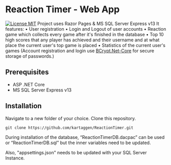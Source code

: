 # Reaction Timer - Web App

[![License MIT](https://img.shields.io/badge/license-MIT-blue.svg)](LICENSE)
Project uses Razor Pages & MS SQL Server Express v13
It features:
•	User registration
•	Login and Logout of user accounts
•	Reaction game which collects every game after it's finished in the database
•	Top 10 high scores that any player has achieved and their username and at what place the current user's top game is placed
•	Statistics of the current user's games
(Account registration and login use [BCrypt.Net-Core](https://www.nuget.org/packages/BCrypt.Net-Core/) for secure storage of passwords.)

## Prerequisites
* ASP .NET Core
* MS SQL Server Express v13

## Installation

Navigate to a new folder of your choice. Clone this repository.
```git
git clone https://github.com/kartaggen/ReactionTimer.git
```

During installation of the database, “ReactionTimerDB.dacpac” can be used or “ReactionTimerDB.sql” but the inner variables need to be updated.

Also, "appsettings.json" needs to be updated with your SQL Server Instance.